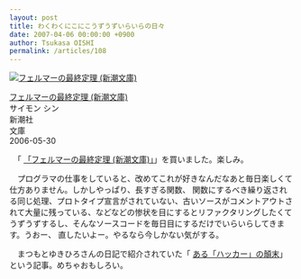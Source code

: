 ```yaml
---
layout: post
title: わくわくにこにこうずうずいらいらの日々
date: 2007-04-06 00:00:00 +0900
author: Tsukasa OISHI
permalink: /articles/108
---
```



 [![フェルマーの最終定理 (新潮文庫)](https://images-na.ssl-images-amazon.com/images/I/41J3TjWsxqL._SL160_.jpg "フェルマーの最終定理 (新潮文庫)")](http://www.amazon.co.jp/%E3%83%95%E3%82%A7%E3%83%AB%E3%83%9E%E3%83%BC%E3%81%AE%E6%9C%80%E7%B5%82%E5%AE%9A%E7%90%86-%E6%96%B0%E6%BD%AE%E6%96%87%E5%BA%AB-%E3%82%B5%E3%82%A4%E3%83%A2%E3%83%B3-%E3%82%B7%E3%83%B3/dp/4102159711%3FSubscriptionId%3DAKIAIKJECTBTL3JTYTKA%26tag%3Dkaeruspoon-22%26linkCode%3Dxm2%26camp%3D2025%26creative%3D165953%26creativeASIN%3D4102159711)  

 [フェルマーの最終定理 (新潮文庫)](http://www.amazon.co.jp/%E3%83%95%E3%82%A7%E3%83%AB%E3%83%9E%E3%83%BC%E3%81%AE%E6%9C%80%E7%B5%82%E5%AE%9A%E7%90%86-%E6%96%B0%E6%BD%AE%E6%96%87%E5%BA%AB-%E3%82%B5%E3%82%A4%E3%83%A2%E3%83%B3-%E3%82%B7%E3%83%B3/dp/4102159711%3FSubscriptionId%3DAKIAIKJECTBTL3JTYTKA%26tag%3Dkaeruspoon-22%26linkCode%3Dxm2%26camp%3D2025%26creative%3D165953%26creativeASIN%3D4102159711)  
サイモン シン  
新潮社  
文庫  
2006-05-30  

　「 [「フェルマーの最終定理 (新潮文庫)」](http://www.amazon.co.jp/%E3%83%95%E3%82%A7%E3%83%AB%E3%83%9E%E3%83%BC%E3%81%AE%E6%9C%80%E7%B5%82%E5%AE%9A%E7%90%86-%E6%96%B0%E6%BD%AE%E6%96%87%E5%BA%AB-%E3%82%B5%E3%82%A4%E3%83%A2%E3%83%B3-%E3%82%B7%E3%83%B3/dp/4102159711%3FSubscriptionId%3DAKIAIKJECTBTL3JTYTKA%26tag%3Dkaeruspoon-22%26linkCode%3Dxm2%26camp%3D2025%26creative%3D165953%26creativeASIN%3D4102159711)」を買いました。楽しみ。  

　プログラマの仕事をしていると、改めてこれが好きなんだなあと毎日楽しくて仕方ありません。しかしやっぱり、長すぎる関数、 関数にするべき繰り返される同じ処理、プロトタイプ宣言がされていない、古いソースがコメントアウトされて大量に残っている、などなどの惨状を目にするとリファクタリングしたくてうずうずするし、そんなソースコードを毎日目にするだけでいらいらしてきます。うおー、 直したいよー。やるなら今しかない気がする。  

　まつもとゆきひろさんの日記で紹介されていた「 [ある「ハッカー」の顛末](http://www.rubyist.net/~matz/20050420.html#p02)」という記事。めちゃおもしろい。  

